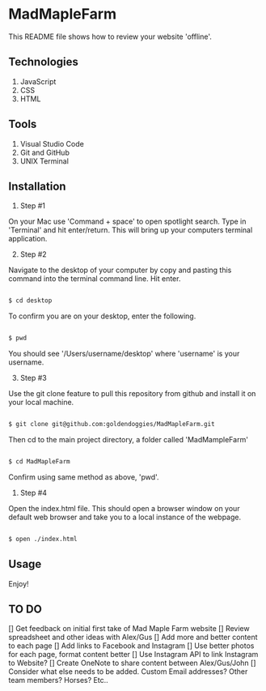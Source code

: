 # MadMapleFarm

This README file shows how to review your website 'offline'.


## Technologies
1. JavaScript
2. CSS
3. HTML


## Tools
1. Visual Studio Code
2. Git and GitHub
3. UNIX Terminal


## Installation

1. Step #1

On your Mac use 'Command + space' to open spotlight search. Type in 'Terminal' and hit enter/return. This will bring up your computers terminal application. 

2. Step #2

Navigate to the desktop of your computer by copy and pasting this command into the terminal command line. Hit enter.


```bash

$ cd desktop

```

To confirm you are on your desktop, enter the following. 

```bash

$ pwd

```

You should see '/Users/username/desktop' where 'username' is your username. 

3. Step #3

Use the git clone feature to pull this repository from github and install it on your local machine. 

```bash

$ git clone git@github.com:goldendoggies/MadMapleFarm.git

```

Then cd to the main project directory, a folder called 'MadMampleFarm'

```bash

$ cd MadMapleFarm

```

Confirm using same method as above, 'pwd'.

1. Step #4

Open the index.html file. This should open a browser window on your default web browser and take you to a local instance of the webpage.

```bash

$ open ./index.html

```

## Usage

Enjoy!

## TO DO
[] Get feedback on initial first take of Mad Maple Farm website
[] Review spreadsheet and other ideas with Alex/Gus
[] Add more and better content to each page
[] Add links to Facebook and Instagram
[] Use better photos for each page, format content better
[] Use Instagram API to link Instagram to Website? 
[] Create OneNote to share content between Alex/Gus/John
[] Consider what else needs to be added. Custom Email addresses? Other team members? Horses? Etc..